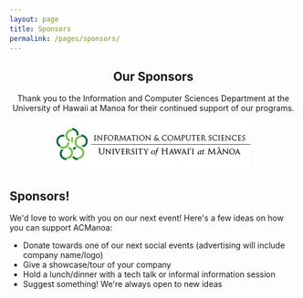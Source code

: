 ```yaml
---
layout: page
title: Sponsors
permalink: /pages/sponsors/
---
```


<center>
	<h2>Our Sponsors</h2>
	<p>Thank you to the Information and Computer Sciences Department at the University of Hawaii at Manoa for their continued support of our programs.</p>
	<img src="/assets/img/sponsors/uhics.png" alt="UH ICS Logo">
</center>


## Sponsors!

We'd love to work with you on our next event! Here's a few ideas on how you can support ACManoa:
- Donate towards one of our next social events (advertising will include company name/logo)
- Give a showcase/tour of your company
- Hold a lunch/dinner with a tech talk or informal information session
- Suggest something! We're always open to new ideas

<center> 
	<!-- <h2>Past Sponsors</h2> -->
	<br>
	<style>
		.row {
		  display: flex;
		  flex-wrap: wrap;
		  padding: 0 4px;
		}

		/* Create four equal columns that sits next to each other */
		.column {
		  flex: 100%;
		  max-width: 33%;
		  padding: 0 4px;
		}

		.column img {
		  margin-top: 8px;
		  vertical-align: middle;
		}

		/* Responsive layout - makes a two column-layout instead of four columns */
		@media screen and (max-width: 800px) {
		  .column {
		    flex: 50%;
		    max-width: 50%;
		  }
		}

		/* Responsive layout - makes the two columns stack on top of each other instead of next to each other */
		@media screen and (max-width: 600px) {
		  .column {
		    flex: 100%;
		    max-width: 100%;
		  }
		}
	</style>
	<!-- <div class="row">
		<div class="column">
			<img src="/assets/img/sponsors/FAST.png" alt="FAST Enterprises Logo">
		</div>
		<div class="column">
			<img src="/assets/img/sponsors/oath.png" alt="Oath Logo">
		</div>
		<div class="column">
			<img src="/assets/img/sponsors/cyberhui.jpg" alt="CyberHui Logo">
		</div>
	</div>
	<div class="row">
		<div class="column">
			<img src="/assets/img/sponsors/revacomm.jpg" alt="RevaComm Logo">
		</div>
		<div class="column">
			<img src="/assets/img/sponsors/bah.jpeg" alt="Booz Allen Hamilton Logo">
		</div>
		<div class="column">
			<img src="/assets/img/sponsors/crowdstrike.jpg" alt="Crowdstrike Logo">
		</div>
	</div> -->
</center>
